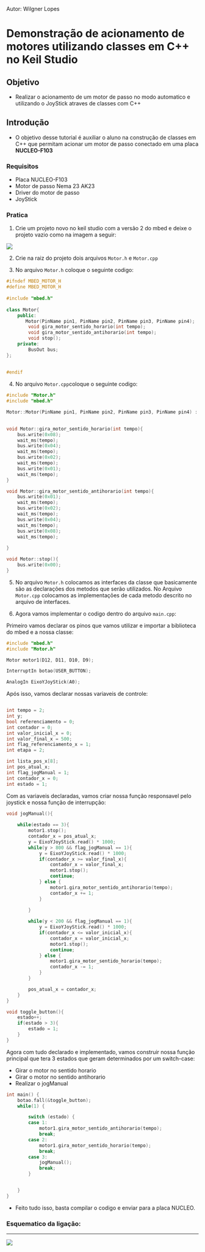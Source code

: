 Autor: Wilgner Lopes

# Demonstração de acionamento de motores utilizando classes em C++ no Keil Studio

## Objetivo

- Realizar o acionamento de um motor de passo no modo automatico e utilizando o JoyStick atraves de classes com C++

## Introdução

- O objetivo desse tutorial é auxiliar o aluno na construção de classes em C++ que permitam acionar um motor de passo conectado em uma placa **NUCLEO-F103** 

### Requisitos

- Placa NUCLEO-F103
- Motor de passo Nema 23 AK23
- Driver do motor de passo
- JoyStick

### Pratica

1. Crie um projeto novo no keil studio com a versão 2 do mbed e deixe o projeto vazio como na imagem a seguir: 

<img src="./src/blank-project.png">

2. Crie na raiz do projeto dois arquivos ```Motor.h``` e ```Motor.cpp```

3. No arquivo ```Motor.h``` coloque o seguinte codigo:

```cpp
#ifndef MBED_MOTOR_H
#define MBED_MOTOR_H
 
#include "mbed.h"
 
class Motor{
    public:
       Motor(PinName pin1, PinName pin2, PinName pin3, PinName pin4);
        void gira_motor_sentido_horario(int tempo);
        void gira_motor_sentido_antihorario(int tempo);
        void stop();
    private:
        BusOut bus;
}; 
 
 
#endif

```

4. No arquivo ```Motor.cpp```coloque o seguinte codigo:

```cpp
#include "Motor.h"
#include "mbed.h"

Motor::Motor(PinName pin1, PinName pin2, PinName pin3, PinName pin4) :  bus(pin1, pin2, pin3, pin4){}
    

void Motor::gira_motor_sentido_horario(int tempo){
    bus.write(0x08);
    wait_ms(tempo);
    bus.write(0x04);
    wait_ms(tempo);
    bus.write(0x02);
    wait_ms(tempo);
    bus.write(0x01);
    wait_ms(tempo);
}

void Motor::gira_motor_sentido_antihorario(int tempo){
    bus.write(0x01);
    wait_ms(tempo);
    bus.write(0x02);
    wait_ms(tempo);
    bus.write(0x04);
    wait_ms(tempo);
    bus.write(0x08);
    wait_ms(tempo);
    
}

void Motor::stop(){
    bus.write(0x00);
}

```

5. No arquivo ```Motor.h``` colocamos as interfaces da classe que basicamente são as declarações dos metodos que serão utilizados. No Arquivo ```Motor.cpp``` colocamos as implementações de cada metodo descrito no arquivo de interfaces.

6. Agora vamos implementar o codigo dentro do arquivo ```main.cpp```:

Primeiro vamos declarar os pinos que vamos utilizar e importar a biblioteca do mbed e a nossa classe:
```cpp
#include "mbed.h"
#include "Motor.h"

Motor motor1(D12, D11, D10, D9);

InterruptIn botao(USER_BUTTON);

AnalogIn EixoYJoyStick(A0);
```
Após isso, vamos declarar nossas variaveis de controle:
```cpp

int tempo = 2;
int y;
bool referenciamento = 0;
int contador = 0;
int valor_inicial_x = 0;
int valor_final_x = 500;
int flag_referenciamento_x = 1;
int etapa = 2;

int lista_pos_x[8];
int pos_atual_x;
int flag_jogManual = 1;
int contador_x = 0;
int estado = 1;
```
Com as variaveis declaradas, vamos criar nossa função responsavel pelo joystick e nossa função de interrupção:

```cpp
void jogManual(){
    
    while(estado == 3){
        motor1.stop();
        contador_x = pos_atual_x;
        y = EixoYJoyStick.read() * 1000;
        while(y > 800 && flag_jogManual == 1){
            y = EixoYJoyStick.read() * 1000;
            if(contador_x >= valor_final_x){
                contador_x = valor_final_x;
                motor1.stop();
                continue;
            } else {
                motor1.gira_motor_sentido_antihorario(tempo);
                contador_x += 1;
            }
            
        }

        while(y < 200 && flag_jogManual == 1){
            y = EixoYJoyStick.read() * 1000;
            if(contador_x <= valor_inicial_x){
                contador_x = valor_inicial_x;
                motor1.stop();
                continue;
            } else {
                motor1.gira_motor_sentido_horario(tempo);
                contador_x -= 1;
            }
        }

        pos_atual_x = contador_x;
    }
}

void toggle_button(){
    estado++;
    if(estado > 3){
        estado = 1;
    }
}

```

Agora com tudo declarado e implementado, vamos construir nossa função principal que tera 3 estados que geram determinados por um switch-case:
- Girar o motor no sentido horario
- Girar o motor no sentido antihorario
- Realizar o jogManual

```cpp
int main() {
    botao.fall(&toggle_button);
    while(1) {

        switch (estado) {
        case 1:
            motor1.gira_motor_sentido_antihorario(tempo);
            break;
        case 2:
            motor1.gira_motor_sentido_horario(tempo);
            break;
        case 3:
            jogManual();
            break;
        }


    }
}
```

- Feito tudo isso, basta compilar o codigo e enviar para a placa NUCLEO.

### Esquematico da ligação:
---

<img src="./src/esquematico.png">